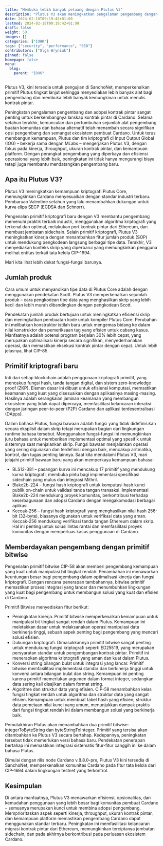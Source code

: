 ```yaml
---
title: "Membuka lebih banyak peluang dengan Plutus V3"
description: "Plutus V3 akan meningkatkan pengalaman pengembang dengan meningkatkan adopsi kontrak pintar, memberikan dukungan untuk fitur tata kelola dan pemungutan suara, dan mendorong interoperabilitas antar blockchain."
date: 2024-02-18T09:19:42+01:00
lastmod: 2024-02-18T09:19:42+01:00
draft: false
weight: 50
images: []
categories: ["IOHK"]
tags: ["security", "performance", "SEO"]
contributors: ["Olga Hryniuk"]
pinned: false
homepage: false
menu:
  blog:
    parent: "IOHK"
---
```


Plutus V3, kini tersedia untuk pengujian di SanchoNet, memperkenalkan primitif Plutus tingkat lanjut sehingga menyediakan lebih banyak alat bagi pengembang dan membuka lebih banyak kemungkinan untuk menulis kontrak pintar.

Peningkatan pengalaman pengembang dan adopsi kontrak pintar sangat penting untuk berkembangnya lanskap kontrak pintar di Cardano. Selama setahun terakhir, kemunculan dan pertumbuhan sejumlah alat pengembang buatan komunitas dan bahasa alternatif telah menambah secara signifikan opsi pengembang dan semangat ekosistem pembuat Cardano. Untuk terus membangun kemampuan, Plutus dan tim kriptografi di Input Output Global (IOG) – bekerja sama dengan MLabs – mengerjakan Plutus V3, dengan fokus pada kinerja, throughput, ukuran kontrak pintar, dan kemampuan platform. Dengan perangkat pengembang yang diperkaya dan efisiensi operasional yang lebih baik, peningkatan ini tidak hanya mengurangi biaya tetapi juga membantu mendatangkan pengembang baru.

## Apa itu Plutus V3?

Plutus V3 meningkatkan kemampuan kriptografi Plutus Core, memungkinkan Cardano menyesuaikan dengan standar industri terbaru. Pembaruan Valentine setahun yang lalu menambahkan dukungan untuk kurva elips SECP (ECDSA dan Schnorr).

Pengenalan primitif kriptografi baru dengan V3 membantu pengembang memenuhi praktik terbaik industri, menggunakan algoritma kriptografi yang terkenal dan optimal, melakukan port kontrak pintar dari Ethereum, dan membuat jembatan sidechain. Selain primitif kriptografi, Plutus V3 meningkatkan kinerja dengan menambahkan fitur jumlah produk (SOP) untuk mendukung pengkodean langsung berbagai tipe data. Terakhir, V3 menyediakan konteks skrip yang diperbarui yang memungkinkan pengguna melihat entitas terkait tata kelola CIP-1694.

Mari kita lihat lebih dekat fungsi-fungsi barunya.

## Jumlah produk

Cara umum untuk menyandikan tipe data di Plutus Core adalah dengan menggunakan pendekatan Scott. Plutus V3 memperkenalkan sejumlah produk – cara pengkodean tipe data yang menghasilkan skrip yang lebih kecil dan lebih murah dibandingkan dengan pengkodean Scott.

Pendekatan jumlah produk bertujuan untuk meningkatkan efisiensi skrip dan meningkatkan pembuatan kode untuk kompiler Plutus Core. Perubahan ini melibatkan konstruktor istilah baru untuk mengemas bidang ke dalam nilai konstruktor dan pemeriksaan tag yang efisien untuk cabang kasus. Manfaatnya adalah potensi program berjalan 30% lebih cepat, yang merupakan optimalisasi kinerja secara signifikan, menyederhanakan operasi, dan memastikan eksekusi kontrak pintar dengan cepat. Untuk lebih jelasnya, lihat CIP-85.

## Primitif kriptografi baru

Inti dari setiap blockchain adalah penggunaan kriptografi primitif, yang mencakup fungsi hash, tanda tangan digital, dan sistem zero-knowledge proof (ZKP). Elemen dasar ini dibuat untuk efisiensi komputasi, memastikan keamanan yang kuat yang disesuaikan dengan aplikasinya masing-masing. Hasilnya adalah serangkaian jaminan keamanan yang membangun ekosistem yang tidak dapat dipercaya, memfasilitasi kelancaran interaksi dengan jaringan peer-to-peer (P2P) Cardano dan aplikasi terdesentralisasi (DApps).

Dalam bahasa Plutus, fungsi bawaan adalah fungsi yang tidak didefinisikan secara eksplisit dalam skrip tetapi merupakan bagian dari lingkungan runtime bahasa tersebut. Menggunakan fungsi-fungsi ini memungkinkan juru bahasa untuk memberikan implementasi optimal yang spesifik untuk sistemnya saat menjalankan skrip. Fungsi bawaan menjalankan operasi yang sering digunakan dan terdefinisi dengan baik, mencakup aritmatika, kontrol, dan tugas penting lainnya. Saat kita mendalami Plutus V3, mari jelajahi primitif bawaan baru yang akan memperkaya kemampuan bahasa:

- BLS12-381 – pasangan kurva ini mencakup 17 primitif yang mendukung kurva kriptografi, membuka pintu bagi implementasi spesifikasi sidechain yang mulus dan integrasi Mithril.
- Blake2b-224 – fungsi hash kriptografi untuk komputasi hash kunci publik on-chain untuk validasi tanda tangan transaksi. Implementasi Blake2b-224 mendukung proyek komunitas, berkontribusi terhadap keserbagunaan dan adopsi Cardano dengan mengakomodasi berbagai aplikasi.
- Keccak-256 – fungsi hash kriptografi yang menghasilkan nilai hash 256-bit (32-byte), biasanya digunakan untuk verifikasi data yang aman. Keccak-256 mendukung verifikasi tanda tangan Ethereum dalam skrip. Hal ini penting untuk solusi lintas rantai dan memfasilitasi proyek komunitas dengan memperluas kasus penggunaan di Cardano.

## Memberdayakan pengembang dengan primitif bitwise

Pengenalan primitif bitwise CIP-58 akan memberi pengembang kemampuan yang kuat untuk manipulasi bit tingkat rendah. Penambahan ini menawarkan keuntungan besar bagi pengembang dalam optimalisasi kinerja dan fungsi kriptografi. Dengan rencana penerapan tambahannya, bitwise primitif memastikan proses integrasi yang lancar dan menumbuhkan lingkungan yang kuat bagi pengembang untuk membangun solusi yang kuat dan efisien di Cardano.

Primitif Bitwise menyediakan fitur berikut:

- Peningkatan kinerja. Primitif bitwise memperkenalkan kemampuan untuk manipulasi bit tingkat sangat rendah dalam Plutus. Kemampuan ini meletakkan dasar untuk melaksanakan operasi manipulasi data berkinerja tinggi, sebuah aspek penting bagi pengembang yang mencari solusi efisien.
- Dukungan kriptografi. Dimasukkannya primitif bitwise sangat penting untuk mendukung fungsi kriptografi seperti ED25519, yang merupakan persyaratan standar untuk pengembangan kontrak pintar. Primitif ini menerapkan algoritma kriptografi yang aman dan kuat dalam Plutus.
- Konversi string bilangan bulat untuk integrasi yang lancar. Primitif bitwise memfasilitasi implementasi standar dan berkinerja tinggi untuk konversi antara bilangan bulat dan string. Kemampuan ini penting karena primitif memerlukan argumen dalam format integer, sedangkan data sering kali disajikan dalam format string.
- Algoritme dan struktur data yang efisien. CIP-58 menambahkan kelas fungsi tingkat rendah untuk algoritma dan struktur data yang sangat efisien. Kemampuan untuk membuat tabel hash yang efisien, struktur data pemetaan nilai kunci yang umum, menunjukkan dampak praktis dari fungsi tingkat rendah ini dalam membangun solusi yang berkinerja baik.

Pemutakhiran Plutus akan menambahkan dua primitif bitwise: integerToByteString dan byteStringToInteger. Primitif yang tersisa akan ditambahkan ke Plutus V3 secara bertahap. Kedepannya, peningkatan tersebut tidak memerlukan versi bahasa baru. Pendekatan penerapan bertahap ini memastikan integrasi sistematis fitur-fitur canggih ini ke dalam bahasa Plutus.

Dimulai dengan rilis node Cardano v.8.8.0-pre, Plutus V3 kini tersedia di SanchoNet, memperkenalkan komunitas Cardano pada fitur tata kelola dari CIP-1694 dalam lingkungan testnet yang terkontrol.

## Kesimpulan

Di antara manfaatnya, Plutus V3 menawarkan efisiensi, opsionalitas, dan kemudahan penggunaan yang lebih besar bagi komunitas pembuat Cardano – semuanya merupakan kunci untuk membina adopsi pengembang. Memprioritaskan aspek seperti kinerja, throughput, ukuran kontrak pintar, dan kemampuan platform memastikan pengembang Cardano dapat menggunakan standar terbaru. Peningkatan ini memfasilitasi kelancaran migrasi kontrak pintar dari Ethereum, memungkinkan terciptanya jembatan sidechain, dan pada akhirnya berkontribusi pada perluasan ekosistem Cardano.
